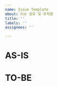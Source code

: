 ```yaml
---
name: Issue Template
about: 이슈 공유 및 추적용
title: ''
labels: ''
assignees: ''

---
```


# AS-IS

# TO-BE
